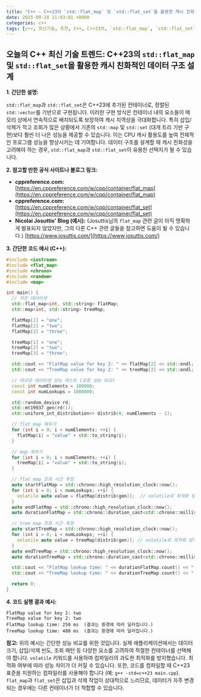 ```yaml
---
title: "C++ - C++23의 `std::flat_map` 및 `std::flat_set`을 활용한 캐시 친화적인 데이터 구조 설계"
date: 2025-09-28 21:03:01 +0900
categories: c++
tags: [c++, 최신기술, 추천, C++, C++23의, `std::flat_map`, `std::flat_set`을, 활용한, 캐시, 친화적인, 데이터, 구조, 설계]
---
```


## 오늘의 C++ 최신 기술 트렌드: **C++23의 `std::flat_map` 및 `std::flat_set`을 활용한 캐시 친화적인 데이터 구조 설계**

**1. 간단한 설명:**

`std::flat_map`과 `std::flat_set`은 C++23에 추가된 컨테이너로, 정렬된 `std::vector`를 기반으로 구현됩니다. 이러한 구현 방식은 컨테이너 내의 요소들이 메모리 상에서 연속적으로 배치되도록 보장하여 캐시 지역성을 극대화합니다.  특히 삽입/삭제가 적고 조회가 많은 상황에서 기존의 `std::map` 및 `std::set` (대개 트리 기반 구현)보다 훨씬 더 나은 성능을 제공할 수 있습니다.  이는 CPU 캐시 활용도를 높여 전체적인 프로그램 성능을 향상시키는 데 기여합니다. 데이터 구조를 설계할 때 캐시 친화성을 고려해야 하는 경우, `std::flat_map`과 `std::flat_set`이 유용한 선택지가 될 수 있습니다.

**2. 참고할 만한 공식 사이트나 블로그 링크:**

*   **cppreference.com:** [https://en.cppreference.com/w/cpp/container/flat_map](https://en.cppreference.com/w/cpp/container/flat_map)
*   **cppreference.com:** [https://en.cppreference.com/w/cpp/container/flat_set](https://en.cppreference.com/w/cpp/container/flat_set)
*   **Nicolai Josuttis' Blog (예시):** (Josuttis님의 `flat_map` 관련 글이 아직 명확하게 발표되지 않았지만, 그의 다른 C++ 관련 글들을 참고하면 도움이 될 수 있습니다.) [https://www.josuttis.com/](https://www.josuttis.com/)

**3. 간단한 코드 예시 (C++):**

```cpp
#include <iostream>
#include <flat_map>
#include <chrono>
#include <random>
#include <map>

int main() {
  // 작은 데이터셋
  std::flat_map<int, std::string> flatMap;
  std::map<int, std::string> treeMap;

  flatMap[1] = "one";
  flatMap[2] = "two";
  flatMap[3] = "three";

  treeMap[1] = "one";
  treeMap[2] = "two";
  treeMap[3] = "three";

  std::cout << "FlatMap value for key 2: " << flatMap[2] << std::endl;
  std::cout << "TreeMap value for key 2: " << treeMap[2] << std::endl;

  // 대규모 데이터셋 성능 테스트 (조회 성능 비교)
  const int numElements = 100000;
  const int numLookups = 1000000;

  std::random_device rd;
  std::mt19937 gen(rd());
  std::uniform_int_distribution<> distrib(0, numElements - 1);

  // flat_map 채우기
  for (int i = 0; i < numElements; ++i) {
    flatMap[i] = "value" + std::to_string(i);
  }

  // map 채우기
  for (int i = 0; i < numElements; ++i) {
    treeMap[i] = "value" + std::to_string(i);
  }

  // flat_map 조회 시간 측정
  auto startFlatMap = std::chrono::high_resolution_clock::now();
  for (int i = 0; i < numLookups; ++i) {
    volatile auto value = flatMap[distrib(gen)];  // volatile로 최적화 방지
  }
  auto endFlatMap = std::chrono::high_resolution_clock::now();
  auto durationFlatMap = std::chrono::duration_cast<std::chrono::milliseconds>(endFlatMap - startFlatMap);

  // tree_map 조회 시간 측정
  auto startTreeMap = std::chrono::high_resolution_clock::now();
  for (int i = 0; i < numLookups; ++i) {
    volatile auto value = treeMap[distrib(gen)]; // volatile로 최적화 방지
  }
  auto endTreeMap = std::chrono::high_resolution_clock::now();
  auto durationTreeMap = std::chrono::duration_cast<std::chrono::milliseconds>(endTreeMap - startTreeMap);

  std::cout << "FlatMap lookup time: " << durationFlatMap.count() << " ms" << std::endl;
  std::cout << "TreeMap lookup time: " << durationTreeMap.count() << " ms" << std::endl;

  return 0;
}
```

**4. 코드 실행 결과 예시:**

```
FlatMap value for key 2: two
TreeMap value for key 2: two
FlatMap lookup time: 250 ms  (결과는 환경에 따라 달라집니다.)
TreeMap lookup time: 480 ms  (결과는 환경에 따라 달라집니다.)
```

**참고:** 위의 예시는 간단한 성능 비교를 위한 것입니다. 실제 애플리케이션에서는 데이터 크기, 삽입/삭제 빈도, 조회 패턴 등 다양한 요소를 고려하여 적절한 컨테이너를 선택해야 합니다. `volatile` 키워드를 사용하여 컴파일러의 과도한 최적화를 방지했습니다.  최적화 여부에 따라 성능 차이가 더 커질 수 있습니다.  또한, 코드를 컴파일할 때 C++23 표준을 지원하는 컴파일러를 사용해야 합니다 (예: `g++ -std=c++23 main.cpp`).  `flat_map`과 `flat_set`은 삽입과 삭제 작업이 상대적으로 느리므로, 데이터가 자주 변경되는 경우에는 다른 컨테이너가 더 적합할 수 있습니다.

